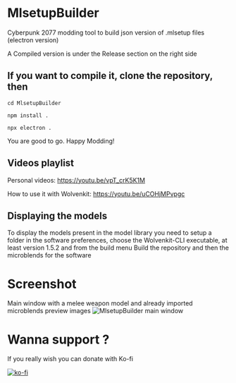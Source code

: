 # MlsetupBuilder
Cyberpunk 2077 modding tool to build json version of .mlsetup files (electron version)

A Compiled version is under the Release section on the right side

## If you want to compile it, clone the repository, then
```
cd MlsetupBuilder

npm install .

npx electron .
```
You are good to go. Happy Modding!

## Videos playlist
Personal videos: https://youtu.be/vpT_crK5K1M

How to use it with Wolvenkit: https://youtu.be/uCOHjMPvpgc

## Displaying the models

To display the models present in the model library you need to setup a folder in the software preferences, choose the Wolvenkit-CLI executable, at least version 1.5.2 and from the build menu Build the repository and then the microblends for the software

# Screenshot
Main window with a melee weapon model and already imported microblends preview images
![MlsetupBuilder main window](https://www.kientzproduction.com/gitcontent/mlsb_161.jpg)

# Wanna support ?
If you really wish you can donate with Ko-fi

[![ko-fi](https://ko-fi.com/img/githubbutton_sm.svg)](https://ko-fi.com/D1D6APQ78)
